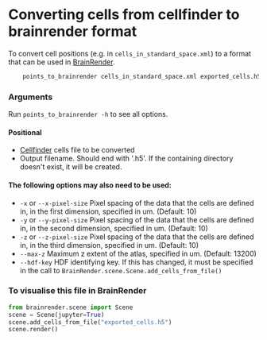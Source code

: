 # Converting cells from cellfinder to brainrender format


To convert cell positions (e.g. in `cells_in_standard_space.xml`) to 
a format that can be used in 
[BrainRender](https://github.com/BrancoLab/BrainRender).


```bash
    points_to_brainrender cells_in_standard_space.xml exported_cells.h5
```

### Arguments
Run `points_to_brainrender -h` to see all options.

#### Positional
* [Cellfinder](https://github.com/SainsburyWellcomeCentre/cellfinder) 
cells file to be converted
* Output filename. Should end with '.h5'. If the containing directory doesn't 
exist, it will be created.


#### The following options may also need to be used:
* `-x` or `--x-pixel-size` Pixel spacing of the data that the cells are 
defined in, in the first dimension, specified in um. (Default: 10)
* `-y` or `--y-pixel-size` Pixel spacing of the data that the cells are 
defined in, in the second dimension, specified in um. (Default: 10)
* `-z` or `--z-pixel-size` Pixel spacing of the data that the cells are 
defined in, in the third dimension, specified in um. (Default: 10)
* `--max-z` Maximum z extent of the atlas, specified in um. (Default: 13200)
* `--hdf-key` HDF identifying key. If this has changed, it must be specified
in the call to `BrainRender.scene.Scene.add_cells_from_file()`


### To visualise this file in BrainRender
```python
from brainrender.scene import Scene
scene = Scene(jupyter=True)
scene.add_cells_from_file("exported_cells.h5")
scene.render()
```